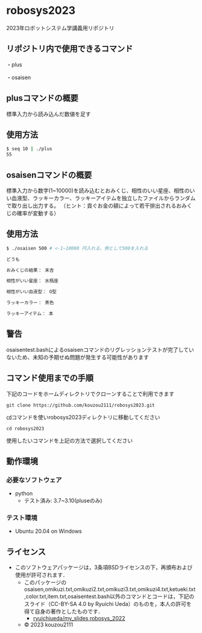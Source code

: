 # robosys2023

2023年ロボットシステム学講義用リポジトリ

## リポジトリ内で使用できるコマンド

・plus

・osaisen

## plusコマンドの概要

標準入力から読み込んだ数値を足す

## 使用方法

```bash
$ seq 10 | ./plus
55
```
## osaisenコマンドの概要

標準入力から数字(1~10000)を読み込むとおみくじ、相性のいい星座、相性のいい血液型、ラッキーカラー、ラッキーアイテムを独立したファイルからランダムで取り出し出力する。
（ヒント：貢ぐお金の額によって若干排出されるおみくじの確率が変動する）

## 使用方法

```bash
$ ./osaisen 500 # <-1~10000 円入れる、例として500を入れる

どうも

おみくじの結果： 末吉

相性がいい星座： 水瓶座

相性がいい血液型： O型

ラッキーカラー： 茶色

ラッキーアイテム： 本
```

## 警告
osaisentest.bashによるosaisenコマンドのリグレッションテストが完了していないため、未知の予期せぬ問題が発生する可能性があります

## コマンド使用までの手順
下記のコードをホームディレクトリでクローンすることで利用できます
```
git clone https://github.com/kouzou2111/robosys2023.git
```
㏅コマンドを使いrobosys2023ディレクトリに移動してください
```
cd robosys2023
```
使用したいコマンドを上記の方法で選択してください

## 動作環境
### 必要なソフトウェア　

* python
  * テスト済み: 3.7~3.10(pluseのみ)


### テスト環境
* Ubuntu 20.04 on Windows

## ライセンス
* このソフトウェアパッケージは，3条項BSDライセンスの下，再頒布および使用が許可されます．
    * このパッケージのosaisen,omikuzi.txt,omikuzi2.txt,omikuzi3.txt,omikuzi4.txt,ketueki.txt,color.txt,item.txt,osaisentest.bash以外のコマンドとコードは，下記のスライド（CC-BY-SA 4.0 by Ryuichi Ueda）のものを，本人の許可を得て自身の著作としたものです．
         * [ryuichiueda/my_slides robosys_2022](https://github.com/ryuichiueda/my_slides/tree/master/robosys_2022)
    * © 2023 kouzou2111
